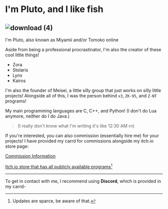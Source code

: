 # I'm Pluto, and I like fish
![download (4)](https://github.com/user-attachments/assets/834272e3-d130-44a2-bd53-4e3f6327760f)
---
I'm Pluto, also known as Miyamii and/or Tomoko online

Aside from being a professional procrastinator, I'm also the creator of these cool little things!

- Zora
- Stolaris
- Lynx
- Kairos

I'm also the founder of Meisei, a little silly group that just works on silly little projects!
Alongside all of this, I was the person behind `x3`, `ZK-95`, and `Z-NT` programs!

My main programming languages are C, C++, and Python! (I don't do Lua anymore, neither do I do Java.)
> (I really don't know what I'm writing it's like 12:30 AM rn)

If you're interested, you can also commission (essentially hire me) for your projects! I have provided my carrd for commissions alongside my itch.io store page:

[Commission Information](https://miyamii-coms.carrd.co/)

[Itch.io store that has all publicly available programs](https://miyamii.itch.io/)[^1]

---------------------------------------------------------------

To get in contact with me, I recommend using __Discord__, which is provided in my carrd-

[^1]: Updates are sparce, be aware of that.
